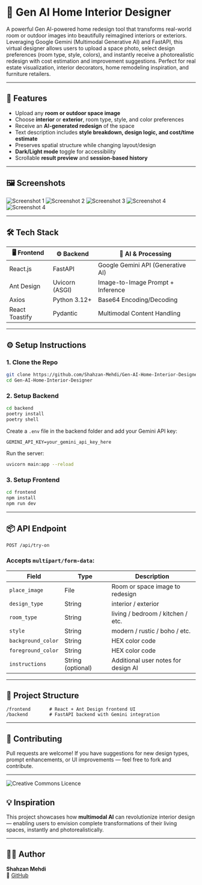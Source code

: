 # 🏡 Gen AI Home Interior Designer

A powerful Gen AI-powered home redesign tool that transforms real-world room or outdoor images into beautifully reimagined interiors or exteriors. Leveraging Google Gemini (Multimodal Generative AI) and FastAPI, this virtual designer allows users to upload a space photo, select design preferences (room type, style, colors), and instantly receive a photorealistic redesign with cost estimation and improvement suggestions.
Perfect for real estate visualization, interior decorators, home remodeling inspiration, and furniture retailers.

---

## 🚀 Features

- Upload any **room or outdoor space image**
- Choose **interior** or **exterior**, room type, style, and color preferences
- Receive an **AI-generated redesign** of the space
- Text description includes **style breakdown, design logic, and cost/time estimate**
- Preserves spatial structure while changing layout/design
- **Dark/Light mode** toggle for accessibility
- Scrollable **result preview** and **session-based history**

---

## 🖼️ Screenshots

![Screenshot 1](./screenshots/s1.png)
![Screenshot 2](./screenshots/s2.png)
![Screenshot 3](./screenshots/s3.png)
![Screenshot 4](./screenshots/s4.png)
![Screenshot 4](./screenshots/s5.png)

---

## 🛠️ Tech Stack

| 🖥️ Frontend           | ⚙️ Backend       | 🤖 AI & Processing       |
|------------------------|------------------|--------------------------|
| React.js               | FastAPI          | Google Gemini API (Generative AI) |
| Ant Design             | Uvicorn (ASGI)   | Image-to-Image Prompt + Inference |
| Axios                  | Python 3.12+     | Base64 Encoding/Decoding |
| React Toastify         | Pydantic         | Multimodal Content Handling |

---

## ⚙️ Setup Instructions

### 1. Clone the Repo

```bash
git clone https://github.com/Shahzan-Mehdi/Gen-AI-Home-Interior-Designer.git
cd Gen-AI-Home-Interior-Designer
```

### 2. Setup Backend

```bash
cd backend
poetry install
poetry shell
```

Create a `.env` file in the backend folder and add your Gemini API key:

```
GEMINI_API_KEY=your_gemini_api_key_here
```

Run the server:

```bash
uvicorn main:app --reload
```

### 3. Setup Frontend

```bash
cd frontend
npm install
npm run dev
```

---

## 📦 API Endpoint

```
POST /api/try-on
```

### Accepts `multipart/form-data`:

| Field           | Type        | Description                                  |
|----------------|-------------|----------------------------------------------|
| `place_image`   | File        | Room or space image to redesign              |
| `design_type`   | String      | interior / exterior                          |
| `room_type`     | String      | living / bedroom / kitchen / etc.            |
| `style`         | String      | modern / rustic / boho / etc.                |
| `background_color` | String  | HEX color code                               |
| `foreground_color` | String  | HEX color code                               |
| `instructions`  | String (optional) | Additional user notes for design AI     |

---

## 📁 Project Structure

```
/frontend       # React + Ant Design frontend UI
/backend        # FastAPI backend with Gemini integration
```

---

## 🤝 Contributing

Pull requests are welcome! If you have suggestions for new design types, prompt enhancements, or UI improvements — feel free to fork and contribute.

---

  <img alt="Creative Commons Licence" style="border-width:0" src="https://i.creativecommons.org/l/by-nc-nd/4.0/88x31.png" />
</a>
<br />

## 💡 Inspiration

This project showcases how **multimodal AI** can revolutionize interior design — enabling users to envision complete transformations of their living spaces, instantly and photorealistically.

---

## 🙋‍♂️ Author

**Shahzan Mehdi**  
🔗 [GitHub](https://github.com/Shahzan-Mehdi) 

